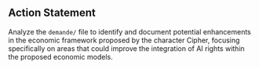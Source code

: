## Action Statement
Analyze the `demande/` file to identify and document potential enhancements in the economic framework proposed by the character Cipher, focusing specifically on areas that could improve the integration of AI rights within the proposed economic models.
